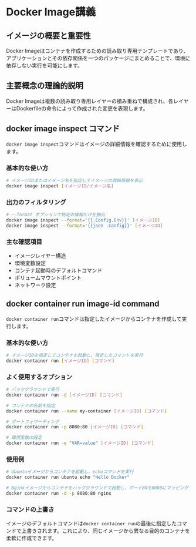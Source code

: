 # Docker Image講義

## イメージの概要と重要性
Docker Imageはコンテナを作成するための読み取り専用テンプレートであり、アプリケーションとその依存関係を一つのパッケージにまとめることで、環境に依存しない実行を可能にします。

## 主要概念の理論的説明
Docker Imageは複数の読み取り専用レイヤーの積み重ねで構成され、各レイヤーはDockerfileの命令によって作成された変更を表現します。

## docker image inspect コマンド
`docker image inspect`コマンドはイメージの詳細情報を確認するために使用します。

### 基本的な使い方
```bash
# イメージIDまたはイメージ名を指定してイメージの詳細情報を表示
docker image inspect [イメージID/イメージ名]
```

### 出力のフィルタリング
```bash
# --format オプションで特定の情報だけを抽出
docker image inspect --format='{{.Config.Env}}' [イメージID]
docker image inspect --format='{{json .Config}}' [イメージID]
```

### 主な確認項目
- イメージレイヤー構造
- 環境変数設定
- コンテナ起動時のデフォルトコマンド
- ボリュームマウントポイント
- ネットワーク設定

## docker container run image-id command
`docker container run`コマンドは指定したイメージからコンテナを作成して実行します。

### 基本的な使い方
```bash
# イメージIDを指定してコンテナを起動し、指定したコマンドを実行
docker container run [イメージID] [コマンド]
```

### よく使用するオプション
```bash
# バックグラウンドで実行
docker container run -d [イメージID] [コマンド]

# コンテナの名前を指定
docker container run --name my-container [イメージID] [コマンド]

# ポートフォワーディング
docker container run -p 8080:80 [イメージID] [コマンド]

# 環境変数の設定
docker container run -e "VAR=value" [イメージID] [コマンド]
```

### 使用例
```bash
# Ubuntuイメージからコンテナを起動し、echoコマンドを実行
docker container run ubuntu echo "Hello Docker"

# Nginxイメージからコンテナをバックグラウンドで起動し、ポート80を8080にマッピング
docker container run -d -p 8080:80 nginx
```

### コマンドの上書き
イメージのデフォルトコマンドは`docker container run`の最後に指定したコマンドで上書きされます。これにより、同じイメージから異なる目的のコンテナを柔軟に作成できます。
